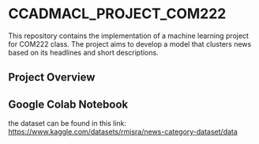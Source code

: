 # CCADMACL_PROJECT_COM222
This repository contains the implementation of a machine learning project for COM222 class. The project aims to develop a model that clusters news based on its headlines and short descriptions.

## Project Overview

## Google Colab Notebook

the dataset can be found in this link:
https://www.kaggle.com/datasets/rmisra/news-category-dataset/data
